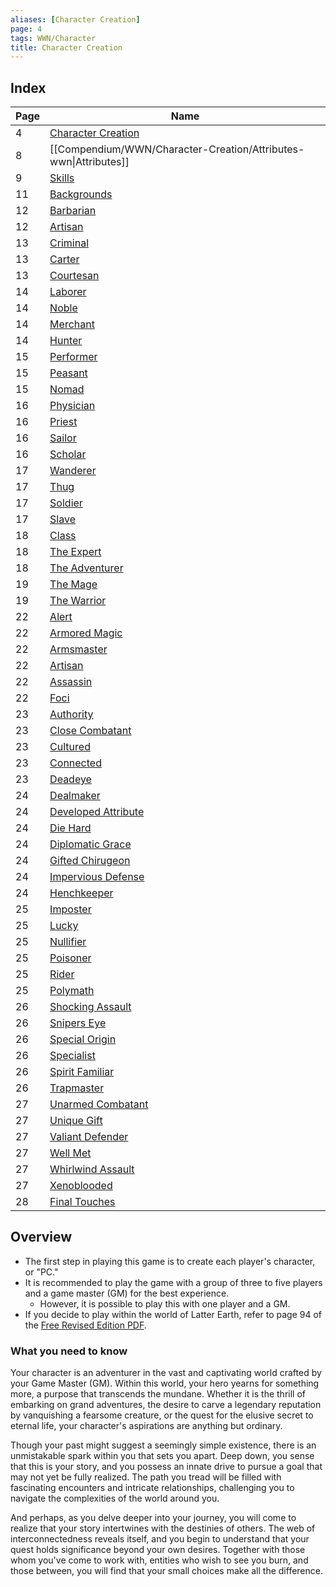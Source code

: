 ```yaml
---
aliases: [Character Creation]
page: 4
tags: WWN/Character
title: Character Creation
---
```


## Index

| Page | Name                                                                                     |
|------|------------------------------------------------------------------------------------------|
| 4    | [Character Creation](Compendium/WWN/Character-Creation/Character-Creation.md)            |
| 8    | [[Compendium/WWN/Character-Creation/Attributes-wwn\|Attributes]]                         |
| 9    | [Skills](Compendium/WWN/Character-Creation/Skills-wwn.md)                                |
| 11   | [Backgrounds](Compendium/WWN/Character-Creation/Backgrounds/Backgrounds.md)              |
| 12   | [Barbarian](Compendium/WWN/Character-Creation/Backgrounds/Barbarian-wwn.md)              |
| 12   | [Artisan](Compendium/WWN/Character-Creation/Foci/Artisan-wwn.md)                         |
| 13   | [Criminal](Compendium/WWN/Character-Creation/Backgrounds/Criminal-wwn.md)                |
| 13   | [Carter](Compendium/WWN/Character-Creation/Backgrounds/Carter-wwn.md)                    |
| 13   | [Courtesan](Compendium/WWN/Character-Creation/Backgrounds/Courtesan-wwn.md)              |
| 14   | [Laborer](Compendium/WWN/Character-Creation/Backgrounds/Laborer-wwn.md)                  |
| 14   | [Noble](Compendium/WWN/Character-Creation/Backgrounds/Noble-wwn.md)                      |
| 14   | [Merchant](Compendium/WWN/Character-Creation/Backgrounds/Merchant-wwn.md)                |
| 14   | [Hunter](Compendium/WWN/Character-Creation/Backgrounds/Hunter-wwn.md)                    |
| 15   | [Performer](Compendium/WWN/Character-Creation/Backgrounds/Performer-wwn.md)              |
| 15   | [Peasant](Compendium/WWN/Character-Creation/Backgrounds/Peasant-wwn.md)                  |
| 15   | [Nomad](Compendium/WWN/Character-Creation/Backgrounds/Nomad-wwn.md)                      |
| 16   | [Physician](Compendium/WWN/Character-Creation/Backgrounds/Physician-wwn.md)              |
| 16   | [Priest](Compendium/WWN/Character-Creation/Backgrounds/Priest-wwn.md)                    |
| 16   | [Sailor](Compendium/WWN/Character-Creation/Backgrounds/Sailor-wwn.md)                    |
| 16   | [Scholar](Compendium/WWN/Character-Creation/Backgrounds/Scholar-wwn.md)                  |
| 17   | [Wanderer](Compendium/WWN/Character-Creation/Backgrounds/Wanderer-wwn.md)                |
| 17   | [Thug](Compendium/WWN/Character-Creation/Backgrounds/Thug-wwn.md)                        |
| 17   | [Soldier](Compendium/WWN/Character-Creation/Backgrounds/Soldier-wwn.md)                  |
| 17   | [Slave](Compendium/WWN/Character-Creation/Backgrounds/Slave-wwn.md)                      |
| 18   | [Class](Compendium/WWN/Character-Creation/Class/Class.md)                                |
| 18   | [The Expert](Compendium/WWN/Character-Creation/Class/Expert-wwn.md)                      |
| 18   | [The Adventurer](Compendium/WWN/Character-Creation/Class/Adventurer-wwn.md)              |
| 19   | [The Mage](Compendium/WWN/Character-Creation/Class/Mage-wwn.md)                          |
| 19   | [The Warrior](Compendium/WWN/Character-Creation/Class/Warrior-wwn.md)                    |
| 22   | [Alert](Compendium/WWN/Character-Creation/Foci/Alert-wwn.md)                             |
| 22   | [Armored Magic](Compendium/WWN/Character-Creation/Foci/Armored-Magic-wwn.md)             |
| 22   | [Armsmaster](Compendium/WWN/Character-Creation/Foci/Armsmaster-wwn.md)                   |
| 22   | [Artisan](Compendium/WWN/Character-Creation/Foci/Artisan-wwn.md)                         |
| 22   | [Assassin](Compendium/WWN/Character-Creation/Foci/Assassin-wwn.md)                       |
| 22   | [Foci](Compendium/WWN/Character-Creation/Foci/Foci.md)                                   |
| 23   | [Authority](Compendium/WWN/Character-Creation/Foci/Authority-wwn.md)                     |
| 23   | [Close Combatant](Compendium/WWN/Character-Creation/Foci/Close-Combatant-wwn.md)         |
| 23   | [Cultured](Compendium/WWN/Character-Creation/Foci/Cultured-wwn.md)                       |
| 23   | [Connected](Compendium/WWN/Character-Creation/Foci/Connected-wwn.md)                     |
| 23   | [Deadeye](Compendium/WWN/Character-Creation/Foci/Deadeye-wwn.md)                         |
| 24   | [Dealmaker](Compendium/WWN/Character-Creation/Foci/Dealmaker-wwn.md)                     |
| 24   | [Developed Attribute](Compendium/WWN/Character-Creation/Foci/Developed-Attribute-wwn.md) |
| 24   | [Die Hard](Compendium/WWN/Character-Creation/Foci/Die-Hard-wwn.md)                       |
| 24   | [Diplomatic Grace](Compendium/WWN/Character-Creation/Foci/Diplomatic-Grace-wwn.md)       |
| 24   | [Gifted Chirugeon](Compendium/WWN/Character-Creation/Foci/Gifted-Chirugeon-wwn.md)       |
| 24   | [Impervious Defense](Compendium/WWN/Character-Creation/Foci/Impervious-Defense-wwn.md)   |
| 24   | [Henchkeeper](Compendium/WWN/Character-Creation/Foci/Henchkeeper-wwn.md)                 |
| 25   | [Imposter](Compendium/WWN/Character-Creation/Foci/Imposter-wwn.md)                       |
| 25   | [Lucky](Compendium/WWN/Character-Creation/Foci/Lucky-wwn.md)                             |
| 25   | [Nullifier](Compendium/WWN/Character-Creation/Foci/Nullifier-wwn.md)                     |
| 25   | [Poisoner](Compendium/WWN/Character-Creation/Foci/Poisoner-wwn.md)                       |
| 25   | [Rider](Compendium/WWN/Character-Creation/Foci/Rider-wwn.md)                             |
| 25   | [Polymath](Compendium/WWN/Character-Creation/Foci/Polymath-wwn.md)                       |
| 26   | [Shocking Assault](Compendium/WWN/Character-Creation/Foci/Shocking-Assault-wwn.md)       |
| 26   | [Snipers Eye](Compendium/WWN/Character-Creation/Foci/Snipers-Eye-wwn.md)                 |
| 26   | [Special Origin](Compendium/WWN/Character-Creation/Foci/Special-Origin-wwn.md)           |
| 26   | [Specialist](Compendium/WWN/Character-Creation/Foci/Specialist-wwn.md)                   |
| 26   | [Spirit Familiar](Compendium/WWN/Character-Creation/Foci/Spirit-Familiar-wwn.md)         |
| 26   | [Trapmaster](Compendium/WWN/Character-Creation/Foci/Trapmaster-wwn.md)                   |
| 27   | [Unarmed Combatant](Compendium/WWN/Character-Creation/Foci/Unarmed-Combatant-wwn.md)     |
| 27   | [Unique Gift](Compendium/WWN/Character-Creation/Foci/Unique-Gift-wwn.md)                 |
| 27   | [Valiant Defender](Compendium/WWN/Character-Creation/Foci/Valiant-Defender-wwn.md)       |
| 27   | [Well Met](Compendium/WWN/Character-Creation/Foci/Well-Met-wwn.md)                       |
| 27   | [Whirlwind Assault](Compendium/WWN/Character-Creation/Foci/Whirlwind-Assault-wwn.md)     |
| 27   | [Xenoblooded](Compendium/WWN/Character-Creation/Foci/Xenoblooded-wwn.md)                 |
| 28   | [Final Touches](Compendium/WWN/Character-Creation/Final-Touches-wwn.md)                  |

## Overview

- The first step in playing this game is to create each player's character, or "PC."
- It is recommended to play the game with a group of three to five players and a game master (GM) for the best experience.
	- However, it is possible to play this with one player and a GM.
- If you decide to play within the world of Latter Earth, refer to page 94 of the [Free Revised Edition PDF](https://www.drivethrurpg.com/product/348809/Worlds-Without-Number-Free-Edition?term=world+without+number).

### What you need to know

Your character is an adventurer in the vast and captivating world crafted by your Game Master (GM). Within this world, your hero yearns for something more, a purpose that transcends the mundane. Whether it is the thrill of embarking on grand adventures, the desire to carve a legendary reputation by vanquishing a fearsome creature, or the quest for the elusive secret to eternal life, your character's aspirations are anything but ordinary.

Though your past might suggest a seemingly simple existence, there is an unmistakable spark within you that sets you apart. Deep down, you sense that this is your story, and you possess an innate drive to pursue a goal that may not yet be fully realized. The path you tread will be filled with fascinating encounters and intricate relationships, challenging you to navigate the complexities of the world around you.

And perhaps, as you delve deeper into your journey, you will come to realize that your story intertwines with the destinies of others. The web of interconnectedness reveals itself, and you begin to understand that your quest holds significance beyond your own desires. Together with those whom you've come to work with, entities who wish to see you burn, and those between, you will find that your small choices make all the difference.

